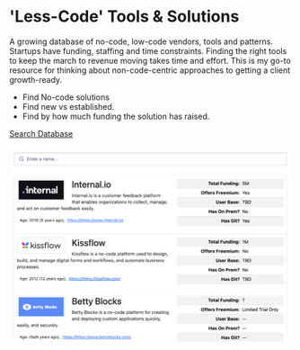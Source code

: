 # 'Less-Code' Tools & Solutions
A growing database of no-code, low-code vendors, tools and patterns. Startups
have funding, staffing and time constraints. Finding the right tools to keep
the march to revenue moving takes time and effort. This is my go-to resource
for thinking about non-code-centric approaches to getting a client growth-ready.

- Find No-code solutions
- Find new vs established.
- Find by how much funding the solution has raised.

[Search Database](https://less-code.stephansmith.solutions)

![Search UI](/assets/screenshot-a.png)
